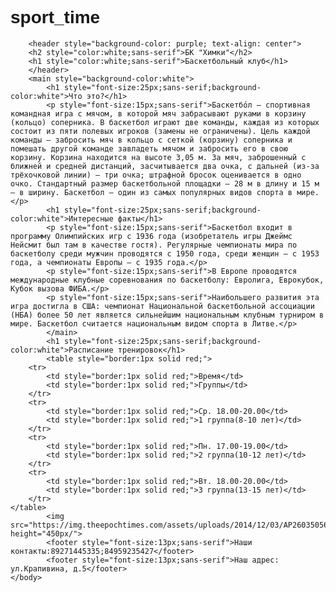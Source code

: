 # sport_time
<html>
    <title>Баскетбол</title>
    <body style="font-family: sans-serif">
        
        <header style="background-color: purple; text-align: center">
        <h2 style="color:white;sans-serif">БК "Химки"</h2>
        <h1 style="color:white;sans-serif">Баскетбольный клуб</h1>
        </header>
        <main style="background-color:white">
            <h1 style="font-size:25px;sans-serif;background-color:white">Что это?</h1>
            <p style="font-size:15px;sans-serif">Баскетбо́л — спортивная командная игра с мячом, в которой мяч забрасывают руками в корзину (кольцо) соперника. В баскетбол играют две команды, каждая из которых состоит из пяти полевых игроков (замены не ограничены). Цель каждой команды — забросить мяч в кольцо с сеткой (корзину) соперника и помешать другой команде завладеть мячом и забросить его в свою корзину. Корзина находится на высоте 3,05 м. За мяч, заброшенный с ближней и средней дистанций, засчитывается два очка, с дальней (из-за трёхочковой линии) — три очка; штрафной бросок оценивается в одно очко. Стандартный размер баскетбольной площадки — 28 м в длину и 15 м — в ширину. Баскетбол — один из самых популярных видов спорта в мире.</p>
            <h1 style="font-size:25px;sans-serif;background-color:white">Интересные факты</h1> 
            <p style="font-size:15px;sans-serif">Баскетбол входит в программу Олимпийских игр с 1936 года (изобретатель игры Джеймс Нейсмит был там в качестве гостя). Регулярные чемпионаты мира по баскетболу среди мужчин проводятся с 1950 года, среди женщин — с 1953 года, а чемпионаты Европы — с 1935 года.</p>
            <p style="font-size:15px;sans-serif">В Европе проводятся международные клубные соревнования по баскетболу: Евролига, Еврокубок, Кубок вызова ФИБА.</p>
            <p style="font-size:15px;sans-serif">Наибольшего развития эта игра достигла в США: чемпионат Национальной баскетбольной ассоциации (НБА) более 50 лет является сильнейшим национальным клубным турниром в мире. Баскетбол считается национальным видом спорта в Литве.</p>
            </main>
            <h1 style="font-size:25px;sans-serif;background-color:white">Расписание тренировок</h1> 
            <table style="border:1px solid red;">
        <tr>
            <td style="border:1px solid red;">Время</td>
            <td style="border:1px solid red;">Группы</td>
        </tr>
        <tr>
            <td style="border:1px solid red;">Ср. 18.00-20.00</td>
            <td style="border:1px solid red;">1 группа(8-10 лет)</td>
        </tr>
        <tr>
            <td style="border:1px solid red;">Пн. 17.00-19.00</td>
            <td style="border:1px solid red;">2 группа(10-12 лет)</td>
        </tr>
        <tr>
            <td style="border:1px solid red;">Вт. 18.00-20.00</td>
            <td style="border:1px solid red;">3 группа(13-15 лет)</td>
        </tr>
    </table>
            <img src="https://img.theepochtimes.com/assets/uploads/2014/12/03/AP260350567542.jpg"width="600px" height="450px/">
            <footer style="font-size:13px;sans-serif">Наши контакты:89271445335;84959235427</footer>
            <footer style="font-size:13px;sans-serif">Наш адрес: ул.Крапивина, д.5</footer>
    </body>
</html>        
